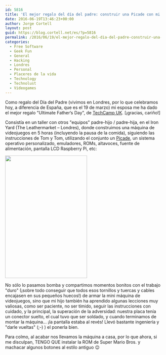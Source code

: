 ```yaml
---
id: 5816
title: 'El mejor regalo del día del padre: construir una Picade con mi hijo'
date: 2016-06-19T13:46:23+00:00
author: Jorge Cortell
layout: post
guid: https://blog.cortell.net/es/?p=5816
permalink: /2016/06/19/el-mejor-regalo-del-dia-del-padre-construir-una-picade-con-mi-hijo/
categories:
  - Free Software
  - Geek Fun
  - General
  - Hacking
  - Londres
  - Personal
  - Placeres de la vida
  - Technology
  - Technolust
  - Videogames
---
```

Como regalo del Día del Padre (vivimos en Londres, por lo que celebramos hoy, a diferencia de España, que es el 19 de marzo) mi esposa me ha dado el mejor regalo "Ultimate Father‘s Day", de <a href="https://www.techcamp.org.uk/ultimatedad" target="_blank">TechCamp UK</a>. [¡gracias, cariño!]

Consistía en un taller con otros "equipos" padre-hijo / padre-hija, en el Iron Yard (The Leathermarket – Londres), donde construimos una máquina de videojuegos en 5 horas (incluyendo la pausa de la comida), siguiendo las instrucciones de Tom y Tom, utilizando el conjunto un [Picade](https://shop.pimoroni.com/collections/picade-and-arcade), un sistema operativo personalizado, emuladores, ROMs, altavoces, fuente de alimentación, pantalla LCD Raspberry Pi, etc:

<img class="aligncenter" src="https://www.techcamp.org.uk/images/events/Picade3.jpg" width="265" height="396" />

No sólo lo pasamos bomba y compartimos momentos bonitos con el trabajo "duro" (¡sobre todo conseguir que todos esos tornillos y tuercas y cables encajasen en sus pequeños huecos!) de armar la mini máquina de videojuegos, sino que mi hijo también ha aprendido algunas lecciones muy valiosas, como ser paciente, no ser tímido, seguir las instrucciones con cuidado, y la principal, la superación de la adversidad: nuestra placa tenía un conector suelto, el cual tuvo que ser soldado, y cuando terminamos de montar la máquina... ¡la pantalla estaba al revés! Llevó bastante ingeniería y "darle vueltas" (;-) ) el ponerla bien.

Para colmo, al acabar nos llevamos la máquina a casa, por lo que ahora, si me disculpan, TENGO QUE instalar la ROM de Super Mario Bros. y machacar algunos botones al estilo antiguo 😉